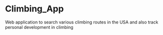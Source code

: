 # Climbing_App
Web application to search various climbing routes in the USA and also track personal development in climbing
